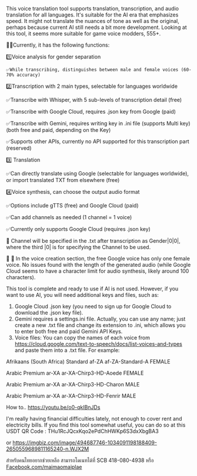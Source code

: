 This voice translation tool supports translation, transcription, and audio translation for all languages. It's suitable for the AI era that emphasizes speed. It might not translate the nuances of tone as well as the original, perhaps because current AI still needs a bit more development. Looking at this tool, it seems more suitable for game voice modders, 555+.

🚴‍♂️Currently, it has the following functions:

1️⃣Voice analysis for gender separation

    ✅While transcribing, distinguishes between male and female voices (60-70% accuracy)

2️⃣Transcription with 2 main types, selectable for languages worldwide

   ✅Transcribe with Whisper, with 5 sub-levels of transcription detail (free)

   ✅Transcribe with Google Cloud, requires .json key from Google (paid)

   ✅Transcribe with Gemini, requires writing key in .ini file (supports Multi key) (both free and paid, depending on the Key)

   ✅Supports other APIs, currently no API supported for this transcription part (reserved)

3️⃣ Translation

   ✅Can directly translate using Google (selectable for languages worldwide), or import translated TXT from elsewhere (free)

4️⃣Voice synthesis, can choose the output audio format

   ✅Options include gTTS (free) and Google Cloud (paid)

   ✅Can add channels as needed (1 channel = 1 voice)

   ✅Currently only supports Google Cloud (requires .json key)

📌 Channel will be specified in the .txt after transcription as Gender|0|0|, where the third |0| is for specifying the Channel to be used.

📌 📌 In the voice creation section, the free Google voice has only one female voice. No issues found with the length of the generated audio (while Google Cloud seems to have a character limit for audio synthesis, likely around 100 characters).

This tool is complete and ready to use if AI is not used. However, if you want to use AI, you will need additional keys and files, such as:
 1. Google Cloud .json key (you need to sign up for Google Cloud to download the .json key file).
 2. Gemini requires a settings.ini file. Actually, you can use any name; just create a new .txt file and change its extension to .ini, which allows you to enter both free and paid Gemini API Keys.
 3. Voice files: You can copy the names of each voice from https://cloud.google.com/text-to-speech/docs/list-voices-and-types and paste them into a .txt file. For example:

 Afrikaans (South Africa)	Standard	af-ZA	af-ZA-Standard-A	FEMALE
 
 Arabic	Premium	ar-XA	ar-XA-Chirp3-HD-Aoede	FEMALE
 
 Arabic	Premium	ar-XA	ar-XA-Chirp3-HD-Charon	MALE
 
 Arabic	Premium	ar-XA	ar-XA-Chirp3-HD-Fenrir	MALE
 

How to..
https://youtu.be/o0-qkIBnJDs


I'm really having financial difficulties lately, not enough to cover rent and electricity bills.
If you find this tool somewhat useful, you can do so at this USDT QR Code : THu1RcJQcxKqo2ePdChHWKp6S3dxXbgBA3

or https://imgbiz.com/image/494687746-1034091198188409-2650559689811165240-n.WJX2M 

สำหรับคนไทยอยากช่วยเหลือ สามารถโดเนทได้ที่ SCB 418-080-4938 หรือ [Facebook.com/maimaomaiplae](https://www.facebook.com/maimaomaiplae)
